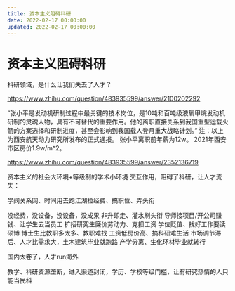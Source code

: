 ```yaml
---
title: 资本主义阻碍科研
date: 2022-02-17 00:00:00
updated: 2022-02-17 00:00:00
---
```


# 资本主义阻碍科研

科研领域，是什么让我们失去了人才？

https://www.zhihu.com/question/483935599/answer/2100202292

“张小平是发动机研制过程中最关键的技术岗位，是10吨和百吨级液氧甲烷发动机研制的灵魂人物，具有不可替代的重要作用。他的离职直接关系到我国重型运载火箭的方案选择和研制进度，甚至会影响到我国载人登月重大战略计划。”
注：以上为西安航天动力研究所发布的正式通报。
张小平离职前年薪为12w。
2021年西安市区房价1.9w/m^2。

https://www.zhihu.com/question/483935599/answer/2352136719

资本主义的社会大环境+等级制的学术小环境 交互作用，阻碍了科研，让人才流失：

学阀关系网、时间用去跑江湖拉经费、搞职位、弄头衔

没经费，没设备，没设备，没成果
非升即走、灌水刷头衔
导师接项目/开公司赚钱、让学生去当员工
扩招研究生廉价劳动力、克扣工资
学位贬值、找好工作要读硕博
博士生比教职多太多、教职难找
工资低房价高、搞科研难生活
市场调节滞后、人才比需求大，土木建筑毕业就跑路
产学分离、生化环材毕业就转行

国内太卷了，人才run海外

教学、科研资源垄断，进入渠道封闭，学历、学校等级门槛，让有研究热情的人只能当民科

